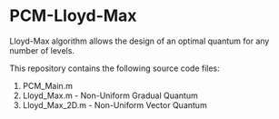 # PCM-Lloyd-Max

Lloyd-Max algorithm allows the design of an optimal quantum for any number of levels.

This repository contains the following source code files:

1. PCM_Main.m
2. Lloyd_Max.m  -  Non-Uniform Gradual Quantum
3. Lloyd_Max_2D.m  -  Non-Uniform Vector Quantum
